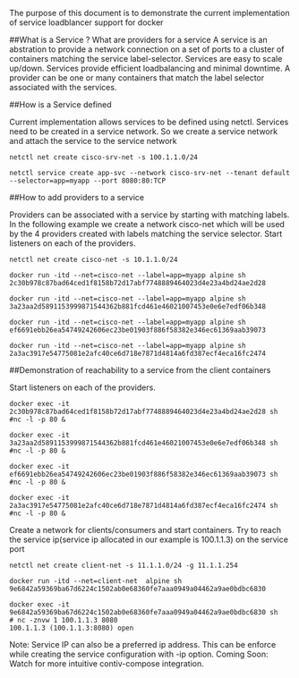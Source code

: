 The purpose of this document is to demonstrate the current implementation of service loadblancer support for docker

##What is a Service ? What are providers for a service
A service is an abstration to provide a network connection  on a set of ports to a cluster of containers matching the service 
label-selector. Services are easy to scale up/down. Services provide efficient loadbalancing and minimal downtime. 
A provider can be one or many containers that match the label selector associated with the services. 

##How is a Service defined

Current implementation allows services to be defined using netctl. Services need to be created in a service network. So we create a service network and attach  the service to the service network
```
netctl net create cisco-srv-net -s 100.1.1.0/24

netctl service create app-svc --network cisco-srv-net --tenant default --selector=app=myapp --port 8080:80:TCP
```

##How to add providers to a service

Providers can be associated with a service by starting with matching labels. In the following example we create a network cisco-net which will be used by the 4 providers created with labels matching the service selector. Start listeners on each of the providers.
```
netctl net create cisco-net -s 10.1.1.0/24

docker run -itd --net=cisco-net --label=app=myapp alpine sh
2c30b978c87bad64ced1f8158b72d17abf7748889464023d4e23a4bd24ae2d28

docker run -itd --net=cisco-net --label=app=myapp alpine sh
3a23aa2d5891153999871544362b881fcd461e46021007453e0e6e7edf06b348

docker run -itd --net=cisco-net --label=app=myapp alpine sh
ef6691ebb26ea54749242606ec23be01903f886f58382e346ec61369aab39073

docker run -itd --net=cisco-net --label=app=myapp alpine sh
2a3ac3917e54775081e2afc40ce6d718e7871d4814a6fd387ecf4eca16fc2474

```

##Demonstration of reachability to a service from the client containers

Start listeners on each of the providers.

```
docker exec -it 2c30b978c87bad64ced1f8158b72d17abf7748889464023d4e23a4bd24ae2d28 sh
#nc -l -p 80 &

docker exec -it 3a23aa2d5891153999871544362b881fcd461e46021007453e0e6e7edf06b348 sh
#nc -l -p 80 &

docker exec -it ef6691ebb26ea54749242606ec23be01903f886f58382e346ec61369aab39073 sh
#nc -l -p 80 &

docker exec -it 2a3ac3917e54775081e2afc40ce6d718e7871d4814a6fd387ecf4eca16fc2474 sh
#nc -l -p 80 &
```

Create a network for clients/consumers and start containers. Try to reach the service ip(service ip allocated in our example is 100.1.1.3) on the service port

```
netctl net create client-net -s 11.1.1.0/24 -g 11.1.1.254

docker run -itd --net=client-net  alpine sh
9e6842a59369ba67d6224c1502ab0e68360fe7aaa0949a04462a9ae0bdbc6830

docker exec -it 9e6842a59369ba67d6224c1502ab0e68360fe7aaa0949a04462a9ae0bdbc6830 sh
# nc -znvw 1 100.1.1.3 8080
100.1.1.3 (100.1.1.3:8080) open
```

Note: Service IP can also be a preferred ip address. This can be enforce while creating the service configuration with -ip option.
Coming Soon: Watch for more intuitive contiv-compose integration. 








